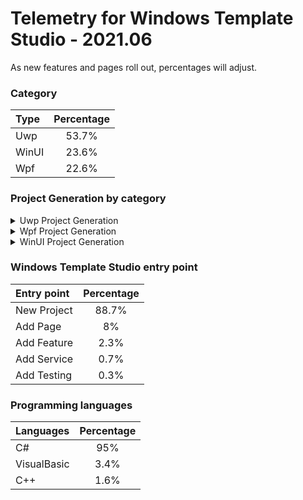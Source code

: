 # Telemetry for Windows Template Studio - 2021.06

As new features and pages roll out, percentages  will adjust.

### Category

|Type|Percentage|
|:---|:---:|
|Uwp|53.7%|
|WinUI|23.6%|
|Wpf|22.6%|

### Project Generation by category

<details>
<summary>Uwp Project Generation</summary>

### Project Type

|Project|Percentage|
|:---|:---:|
|Navigation View|74.6%|
|Blank|11.1%|
|Horizontal Navigation View|7.7%|
|MenuBar|6.6%|

### Framework

|Framework Type|Percentage|
|:---|:---:|
|MVVMToolkit|53.9%|
|CodeBehind|35.8%|
|Prism|6.8%|
|Caliburn.Micro|1.9%|
|MVVM Light|0.8%|
|MVVM Basic|0.8%|

### Pages

|Pages|Percentage|
|:---|:---:|
|Blank|46.4%|
|Settings|10.6%|
|ListDetails|6.8%|
|DataGrid|5.4%|
|Content Grid|4.6%|
|Web View|3%|
|TreeView|2.6%|
|Chart|2.6%|
|Map|2.5%|
|Two Pane View|2.5%|
|TabView|2.4%|
|Tabbed / Pivot|1.9%|
|ImageGallery|1.9%|
|Telerik Data Grid|1.7%|
|MediaPlayer|1.4%|
|Camera|1.3%|
|Ink Draw Picture|0.8%|
|Ink Smart Canvas|0.8%|
|Ink Draw|0.8%|
|Media Player|0%|

### Features

|Features|Percentage|
|:---|:---:|
|Settings Storage|24.6%|
|Theme Selection|22.9%|
|App Config|8.7%|
|Toast Notifications|6%|
|Multiple views|5.8%|
|Drag & Drop|3.6%|
|Background Task|3.5%|
|First Run Prompt|3.3%|
|Suspend and Resume|2.9%|
|Deep Linking|2.4%|
|What's New Prompt|2.3%|
|Live Tile|2%|
|VS App Center Analytics|1.9%|
|Command Line Launch|1.6%|
|User Activity|1.5%|
|Web to App link|1.3%|
|Multi-Instance|1.3%|
|Share Source|1.1%|
|Multi-Instance Advanced|0.7%|
|Share Target|0.6%|
|Feedback Hub Link|0.6%|
|3D App Launcher|0.5%|
|Azure Notifications|0.5%|
|Dev Center Notifications|0.4%|

### Services

|Services|Percentage|
|:---|:---:|
|Sample Data|51.6%|
|SQL Server Data|12.6%|
|HTTP Data Service|11.8%|
|XAML Styler Config|8.1%|
|Forced Login|6.1%|
|Optional Login|5.2%|
|Web API|3.8%|
|Secured Web API|0.9%|

### Testing

|Testing|Percentage|
|:---|:---:|
|Test App with MSTest|31.5%|
|Test App with xUnit|30.1%|
|Test Core library with xUnit|19%|
|Test Core library with MSTest|8.6%|
|Win App Driver|7.3%|
|Test Core library with NUnit|3.5%|


</details>

<details>
<summary>Wpf Project Generation</summary>

### Project Type

|Project|Percentage|
|:---|:---:|
|Navigation View|60%|
|Ribbon|14.6%|
|Blank|13.2%|
|MenuBar|12.1%|

### Framework

|Framework Type|Percentage|
|:---|:---:|
|MVVMToolkit|66.4%|
|Prism|16.2%|
|CodeBehind|13.4%|
|MVVM Basic|3.5%|
|MVVM Light|0.6%|

### Pages

|Pages|Percentage|
|:---|:---:|
|Blank|39%|
|Settings|16.8%|
|ListDetails|14.6%|
|Data Grid|12.9%|
|Content Grid|8.9%|
|Web View|5.5%|
|XAML Island|2.3%|

### Features

|Features|Percentage|
|:---|:---:|
|Persist And Restore|17.8%|
|Theme Selection|16.5%|
|System Service|15.4%|
|Sample Data|15.1%|
|Application Info Service|15.1%|
|Multiple views|8.4%|
|Toast Notifications|6.5%|
|MSIX Packaging|3.3%|
|XAML Island UWP App|1.9%|

### Services

|Services|Percentage|
|:---|:---:|
|Optional Login|58.4%|
|Forced Login|41.6%|

### Testing

|Testing|Percentage|
|:---|:---:|
|Test App with MSTest|26.3%|
|Test App with xUnit|19.9%|
|Test App with NUnit|14.1%|
|Test Core library with xUnit|12.8%|
|Win App Driver|11.9%|
|Test Core library with MSTest|8%|
|Test Core library with NUnit|7.1%|


</details>

<details>
<summary>WinUI Project Generation</summary>

### App Model

|App Model|Percentage|
|:---|:---:|
|Desktop|100%|

### Project Type

|Project|Percentage|
|:---|:---:|
|Navigation View|67.4%|
|Blank|28.4%|
|MenuBar|2.4%|
|BlankAdvanced|1.8%|

### Framework

|Framework Type|Percentage|
|:---|:---:|
|MVVMToolkit|71.6%|
|None|28.4%|

### Pages

|Pages|Percentage|
|:---|:---:|
|Blank|36.1%|
|Settings|17.6%|
|ListDetails|15%|
|DataGrid|11.9%|
|Content Grid|11.9%|
|WebView|7.4%|

### Features

|Features|Percentage|
|:---|:---:|
|MSIX Packaging|38.1%|
|Settings Storage|22.4%|
|Theme Selection|21.5%|
|Sample Data|18%|


</details>

### Windows Template Studio entry point

|Entry point|Percentage|
|:---|:---:|
|New Project|88.7%|
|Add Page|8%|
|Add Feature|2.3%|
|Add Service|0.7%|
|Add Testing|0.3%|

### Programming languages

|Languages|Percentage|
|:---|:---:|
|C#|95%|
|VisualBasic|3.4%|
|C++|1.6%|


